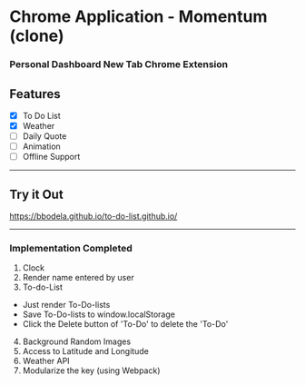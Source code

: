 # Chrome Application - Momentum (clone)
### Personal Dashboard New Tab Chrome Extension

## Features
- [x] To Do List
- [x] Weather
- [ ] Daily Quote
- [ ] Animation
- [ ] Offline Support

----
## Try it Out

https://bbodela.github.io/to-do-list.github.io/

----
### Implementation Completed
1. Clock
2. Render name entered by user
3. To-do-List
  - Just render To-Do-lists
  - Save To-Do-lists to window.localStorage
  - Click the Delete button of 'To-Do' to delete the 'To-Do'
4. Background Random Images
5. Access to Latitude and Longitude
6. Weather API
7. Modularize the key (using Webpack)

